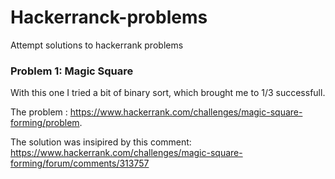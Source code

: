 # Hackerranck-problems
Attempt solutions to hackerrank problems

### Problem 1: Magic Square
With this one I tried a bit of binary sort, which brought me to 1/3 successfull.

The problem : https://www.hackerrank.com/challenges/magic-square-forming/problem. 

The solution was insipired by this comment: https://www.hackerrank.com/challenges/magic-square-forming/forum/comments/313757
